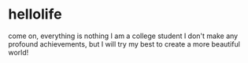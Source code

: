 # hellolife
come on, everything is nothing
I am a college student
I don't make any profound achievements, but I will try my best to create a more beautiful world!
